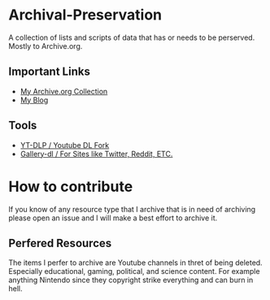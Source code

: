 # Archival-Preservation
A collection of lists and scripts of data that has or needs to be perserved. Mostly to Archive.org.

## Important Links
- [My Archive.org Collection](https://archive.org/details/@rccola1987)
- [My Blog](https://ryancarter.info)

## Tools
- [YT-DLP / Youtube DL Fork](https://github.com/yt-dlp/yt-dlp)
- [Gallery-dl / For Sites like Twitter, Reddit, ETC.](https://github.com/mikf/gallery-dl)

# How to contribute
If you know of any resource type that I archive that is in need of archiving please open an issue and I will make a best effort to archive it.

## Perfered Resources
The items I perfer to archive are Youtube channels in thret of being deleted. Especially educational, gaming, political, and science content. For example anything Nintendo since they copyright strike everything and can burn in hell.

